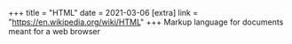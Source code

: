 +++
title = "HTML"
date = 2021-03-06
[extra]
link = "https://en.wikipedia.org/wiki/HTML"
+++
Markup language for documents meant for a web browser

